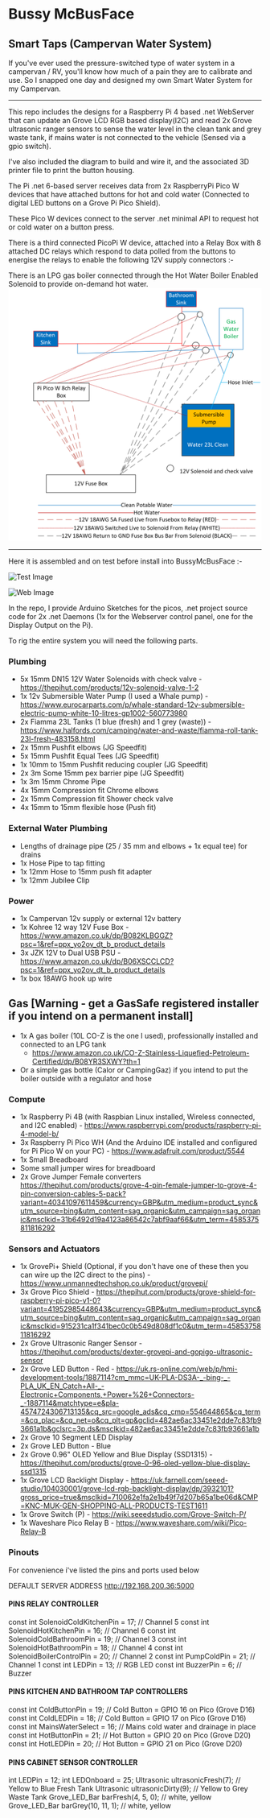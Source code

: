 # Bussy McBusFace
## Smart Taps (Campervan Water System)

If you've ever used the pressure-switched type of water system in a campervan / RV, you'll know how much of a pain they are to calibrate and use. So I snapped one day and designed my own Smart Water System for my Campervan. 


---------------------------------

This repo includes the designs for a Raspberry Pi 4 based .net WebServer that can update an Grove LCD RGB based display(I2C) and read 2x Grove ultrasonic ranger sensors to sense the water level in the clean tank and grey waste tank, if mains water is not connected to the vehicle (Sensed via a gpio switch). 

I've also included the diagram to build and wire it, and the associated 3D printer file to print the button housing.

The Pi .net 6-based server receives data from 2x RaspberryPi Pico W devices that have attached buttons for hot and cold water (Connected to digital LED buttons on a Grove Pi Pico Shield).

These Pico W devices connect to the server .net minimal API to request hot or cold water on a button press.

There is a third connected PicoPi W device, attached into a Relay Box with 8 attached DC relays which respond to data polled from the buttons to energise the relays to enable the following 12V supply connectors :-

There is an LPG gas boiler connected through the Hot Water Boiler Enabled Solenoid to provide on-demand hot water. 
![Connection Diagram](Diagram.png "Connection Diagram")

----------------------------------
Here it is assembled and on test before install into BussyMcBusFace :- 

![Test Image](/Bussy%20and%20Tappy%20IMAGES/20231116_010755.jpg "On Test") 

![Web Image](/Bussy%20and%20Tappy%20IMAGES/20231116_010903.jpg "Testing Webserver") 

In the repo, I provide Arduino Sketches for the picos, .net project source code for 2x .net Daemons (1x for the Webserver control panel, one for the Display Output on the Pi). 

To rig the entire system you will need the following parts.

### Plumbing
- 5x 15mm DN15 12V Water Solenoids with check valve - https://thepihut.com/products/12v-solenoid-valve-1-2
- 1x 12v Submersible Water Pump (I used a Whale pump) - https://www.eurocarparts.com/p/whale-standard-12v-submersible-electric-pump-white-10-litres-gp1002-560773980
- 2x Fiamma 23L Tanks (1 blue (fresh) and 1 grey (waste)) - https://www.halfords.com/camping/water-and-waste/fiamma-roll-tank-23l-fresh-483158.html
- 2x 15mm Pushfit elbows (JG Speedfit)
- 5x 15mm Pushfit Equal Tees (JG Speedfit)
- 1x 10mm to 15mm Pushfit reducing coupler (JG Speedfit) 
- 2x 3m Some 15mm pex barrier pipe (JG Speedfit)
- 1x 3m 15mm Chrome Pipe 
- 4x 15mm Compression fit Chrome elbows
- 2x 15mm Compression fit Shower check valve 
- 4x 15mm to 15mm flexible hose (Push fit)

### External Water Plumbing
- Lengths of drainage pipe (25 / 35 mm and elbows + 1x equal tee) for drains
- 1x Hose Pipe to tap fitting
- 1x 12mm Hose to 15mm push fit adapter
- 1x 12mm Jubilee Clip

### Power
- 1x Campervan 12v supply or external 12v battery
- 1x Kohree 12 way 12V Fuse Box - https://www.amazon.co.uk/dp/B082KLBGGZ?psc=1&ref=ppx_yo2ov_dt_b_product_details
- 3x JZK 12V to Dual USB PSU - https://www.amazon.co.uk/dp/B06XSCCLCD?psc=1&ref=ppx_yo2ov_dt_b_product_details
- 1x box 18AWG hook up wire 
  
## Gas [Warning - get a GasSafe registered installer if you intend on a permanent install]
- 1x A gas boiler (10L CO-Z is the one I used), professionally installed and connected to an LPG tank
  - https://www.amazon.co.uk/CO-Z-Stainless-Liquefied-Petroleum-Certified/dp/B08YR3SXWY?th=1
- Or a simple gas bottle (Calor or CampingGaz) if you intend to put the boiler outside with a regulator and hose

### Compute
- 1x Raspberry Pi 4B (with Raspbian Linux installed, Wireless connected, and I2C enabled) - https://www.raspberrypi.com/products/raspberry-pi-4-model-b/
- 3x Raspberry Pi Pico WH (And the Arduino IDE installed and configured for Pi Pico W on your PC) - https://www.adafruit.com/product/5544
- 1x Small Breadboard
- Some small jumper wires for breadboard
- 2x Grove Jumper Female converters https://thepihut.com/products/grove-4-pin-female-jumper-to-grove-4-pin-conversion-cables-5-pack?variant=40341097611459&currency=GBP&utm_medium=product_sync&utm_source=bing&utm_content=sag_organic&utm_campaign=sag_organic&msclkid=31b6492d19a4123a86542c7abf9aaf66&utm_term=4585375811816292
  
### Sensors and Actuators
- 1x GrovePi+ Shield (Optional, if you don't have one of these then you can wire up the I2C direct to the pins) - https://www.unmannedtechshop.co.uk/product/grovepi/
- 3x Grove Pico Shield - https://thepihut.com/products/grove-shield-for-raspberry-pi-pico-v1-0?variant=41952985448643&currency=GBP&utm_medium=product_sync&utm_source=bing&utm_content=sag_organic&utm_campaign=sag_organic&msclkid=915231ca1f341bec0c0b549d808df1c0&utm_term=4585375811816292
- 2x Grove Ultrasonic Ranger Sensor - https://thepihut.com/products/dexter-grovepi-and-gopigo-ultrasonic-sensor
- 2x Grove LED Button - Red - https://uk.rs-online.com/web/p/hmi-development-tools/1887114?cm_mmc=UK-PLA-DS3A-_-bing-_-PLA_UK_EN_Catch+All-_-Electronic+Components,+Power+%26+Connectors-_-1887114&matchtype=e&pla-4574724306713135&cq_src=google_ads&cq_cmp=554644865&cq_term=&cq_plac=&cq_net=o&cq_plt=gp&gclid=482ae6ac33451e2dde7c83fb93661a1b&gclsrc=3p.ds&msclkid=482ae6ac33451e2dde7c83fb93661a1b
- 2x Grove 10 Segment LED Display 
- 2x Grove LED Button - Blue
- 2x Grove 0.96" OLED Yellow and Blue Display (SSD1315) - https://thepihut.com/products/grove-0-96-oled-yellow-blue-display-ssd1315
- 1x Grove LCD Backlight Display - https://uk.farnell.com/seeed-studio/104030001/grove-lcd-rgb-backlight-display/dp/3932101?gross_price=true&msclkid=710062e1fa2e1b49f7d207b65a1be06d&CMP=KNC-MUK-GEN-SHOPPING-ALL-PRODUCTS-TEST1611
- 1x Grove Switch (P) - https://wiki.seeedstudio.com/Grove-Switch-P/
- 1x Waveshare Pico Relay B - https://www.waveshare.com/wiki/Pico-Relay-B

### Pinouts 
For convenience i've listed the pins and ports used below

DEFAULT SERVER ADDRESS http://192.168.200.36:5000

#### PINS RELAY CONTROLLER
const int SolenoidColdKitchenPin = 17;   // Channel 5
const int SolenoidHotKitchenPin = 16;    // Channel 6
const int SolenoidColdBathroomPin = 19;  // Channel 3
const int SolenoidHotBathroomPin = 18;   // Channel 4 
const int SolenoidBoilerControlPin = 20; // Channel 2
const int PumpColdPin = 21;              // Channel 1
const int LEDPin = 13;                   // RGB LED
const int BuzzerPin = 6;                 // Buzzer

#### PINS KITCHEN AND BATHROOM TAP CONTROLLERS

const int ColdButtonPin = 19;      // Cold Button = GPIO 16 on Pico (Grove D16)
const int ColdLEDPin = 18;         // Cold Button = GPIO 17 on Pico (Grove D16)
const int MainsWaterSelect = 16;    // Mains cold water and drainage in place
const int HotButtonPin = 21;       // Hot Button = GPIO 20 on Pico (Grove D20)
const int HotLEDPin = 20;          // Hot Button = GPIO 21 on Pico (Grove D20)

#### PINS CABINET SENSOR CONTROLLER 

int LEDPin = 12;
int LEDOnboard = 25;
Ultrasonic ultrasonicFresh(7);     // Yellow to Blue Fresh Tank
Ultrasonic ultrasonicDirty(9);     // Yellow to Grey Waste Tank
Grove_LED_Bar barFresh(4, 5, 0);   // white, yellow
Grove_LED_Bar barGrey(10, 11, 1);  // white, yellow
